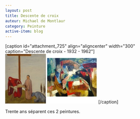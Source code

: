 ```yaml
---
layout: post
title: Descente de croix
auteur: Michael de Montlaur
category: Peinture
active-item: blog
---
```

[caption id="attachment_725" align="aligncenter" width="300" caption="Descente de croix - 1932 - 1962"]<a href="/photos/wordpress/descentes-de-croix11.jpg"><img class="size-medium wp-image-737" title="cliquez pour agrandir l'image" src="/photos/wordpress/descentes-de-croix11-300x160.jpg" alt="" width="300" height="160" /></a>[/caption]
<p style="text-align: left;">Trente ans séparent ces 2 peintures.</p>
